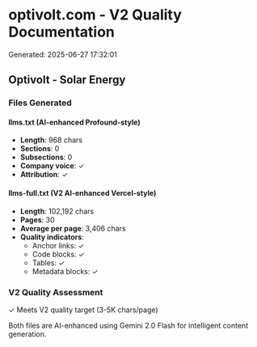 # optivolt.com - V2 Quality Documentation

Generated: 2025-06-27 17:32:01

## Optivolt - Solar Energy

### Files Generated

#### llms.txt (AI-enhanced Profound-style)
- **Length**: 968 chars
- **Sections**: 0
- **Subsections**: 0
- **Company voice**: ✓
- **Attribution**: ✓

#### llms-full.txt (V2 AI-enhanced Vercel-style)
- **Length**: 102,192 chars
- **Pages**: 30
- **Average per page**: 3,406 chars
- **Quality indicators**:
  - Anchor links: ✓
  - Code blocks: ✓
  - Tables: ✓
  - Metadata blocks: ✓

### V2 Quality Assessment

✓ Meets V2 quality target (3-5K chars/page)

Both files are AI-enhanced using Gemini 2.0 Flash for intelligent content generation.
